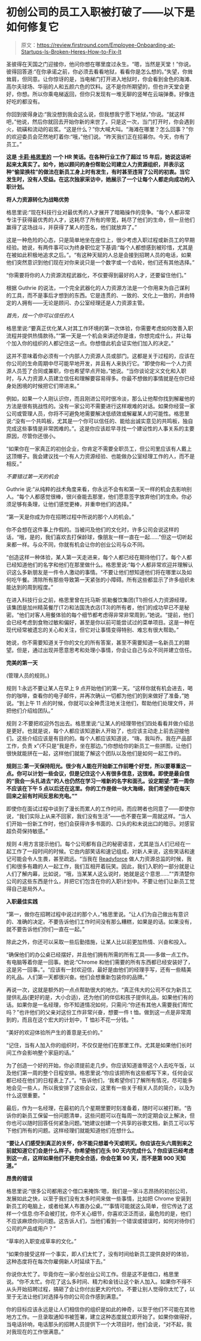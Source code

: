 # 初创公司的员工入职被打破了——以下是如何修复它

> 原文：<https://review.firstround.com/Employee-Onboarding-at-Startups-Is-Broken-Heres-How-to-Fix-It>

圣彼得在天国之门迎接你，他问你想在哪里度过永生。“嗯，当然是天堂！”你说。彼得回答道:“在你承诺之前，你必须去看看地狱，看看你是怎么想的。”失望，你耸耸肩，但同意。让你惊讶的是，当电梯门打开进入地狱时，你会看到金色的海滩、高尔夫球场、华丽的人和五颜六色的饮料。这不是你所期望的，但也许天堂会更好，你想。所以你乘电梯返回，但你只发现有一堆无聊的竖琴在云端弹奏。好像连好吃的都没有。

你回到彼得身边:“我没想到我会这么说，但我想我宁愿下地狱，”你说。“就这样吧，”他说，然后你就回去开始你新的来世了。只是这一次，当门打开时，你会遇到火，硫磺和流动的岩浆。“这是什么？”你大喊大叫。“海滩在哪里？怎么回事？”你的欢迎委员会茫然地盯着你:“哦，”他们说。“昨天我们正在招募你。今天，你有了员工。”

**这是** **[卡莉·格思里的](https://www.linkedin.com/pub/carly-guthrie/1/348/73 "null")** **一个 HR 笑话。在各种行业工作了超过 15 年后，她说这话听起来太真实了。如今，她以顾问的身份帮助公司建立人力资源组织，并表示这种“偷梁换柱”的做法在新员工身上时有发生，有时甚至违背了公司的初衷。当它发生时，没有人受益。**在这次独家采访中，她展示了一个让每个人都走向成功的入职计划。****

**将人力资源转化为战略优势**

格思里说:“现在科技行业对最优秀的人才展开了暗箱操作的竞争。“每个人都非常专注于获得最优秀的人才，这耗尽了所有的带宽，耗尽了他们的生命，但一旦他们赢得了这场战斗，并获得了某人的签名，他们就放弃了。”

这是一种危险的心态，只是简单地坐在座位上，很少考虑入职过程或新员工的早期经验。她说，有两件事可以为终身职位定下基调:“每个人都想感到被珍惜，尤其是在被如此积极地追求之后。”。“有这种天赋的人总是会接到招聘人员的电话，如果他们突然意识到他们现在对你来说只是一个数字或一个齿轮，他们还有其他选择。”

“你需要将你的人力资源流程武器化，不仅要得到最好的人才，还要留住他们。”

根据 Guthrie 的说法，一个完全武器化的人力资源方法是一个你用来为自己谋利的工具，而不是事后才想到的东西。它是连贯的、一致的、文化上一致的，并由特定的人拥有——无论是顾问、办公室经理还是人力资源主管。

*首先，找一个你可以信任的人*

格思里说:“要真正优化某人对其工作环境的第一次体验，你需要考虑如何改善入职流程并提供热情款待。”“第一天是一个机会来讲述你是谁，你想完成什么，并让每个加入你的组织的人都记住这一点。你想借此机会证实他们加入的决定。”

这并不意味着你必须有一个内部人力资源人员或部门。这都是关于过程的，应该在你公司的生命周期中尽可能早地开发，并且有人来执行它。“即使你和一个人力资源人员签了合同或兼职，你也希望早点开始，”她说。“当你谈论定义文化和入职时，与人力资源人员建立信任和理解要容易得多。你最不想做的事情就是在你已经身处困境的时候把它们带进来。”

例如，如果一个人刚认识你，而且刚进公司时很冷淡，那么让他帮你找到解雇他的方法是很有挑战性的。没有一家公司不需要进行这样艰难的对话。如果你经营一家公司或管理人员，你将不可避免地需要解决低绩效或解雇某人的可能性。格思里说:“没有一个共鸣板，尤其是一个你可以信任的、能给出诚实意见的共鸣板，独自完成这些事情是非常困难的。”。这是你应该趁早寻找一个建设性的人事关系的主要原因，尽管你还很小。

“如果你在一家真正的初创企业，你肯定不需要全职员工，但公司里应该有人戴上这顶帽子。我会建议找一个有人力资源经验、也能做办公室经理工作的人，而不是相反。”

*不要错过第一天的机会*

Guthrie 说:“从纯粹的战术角度来看，你永远不会有和第一天一样的机会去影响别人。“每个人都感觉很棒，很兴奋能去那里，他们愿意签字放弃他们的生命。你必须足够有条理，让他们感觉更棒，并重申他们的选择。”

“第一天是你成为你在招聘过程中所说的那个人的机会。”

你不会想在这件事上作假的。当被问及他们的文化时，许多公司会说这样的话，“哦，是的，我们喜欢去打保龄球，像朋友一样一直在一起……”但这一切听起来都一样。与众不同，你就有机会让你的创业公司与众不同。

“创造这样一种体验，某人第一天走进来，每个人都已经在期待他们了。每个人都已经知道他们的名字和他们在那里做什么。格思里说:“每个人都非常欢迎并理解认识这么多新朋友是一件令人激动的事情。“不要让他们想知道他们将在哪里以及如何吃午餐。清除所有那些导致第一天紧张的小障碍。所有这些都显示了许多组织未能达到的周到程度。”

在进入科技行业之前，格思里曾在托马斯·凯勒餐饮集团(T1)担任人力资源经理，该集团是加州精英餐厅(T2)和法国洗衣店(T3)的所有者，他们的成功早已不是秘密。“他们对客人用餐体验的每个细节都考虑得非常非常周到，”她说。“提前，他们会已经考虑到食物过敏和偏好，甚至是你以前可能尝试过的菜单项目。这是一种在现代经常被遗忘的关心和关注，但它对让事情变得特别、难忘有很大帮助。”

她说，你不需要知道关于你的文化的所有答案，甚至不需要知道一名新员工的期望。但是，通过出现并愿意思考和处理小事情，你会让自己与众不同并建立信任。

**完美的第一天**

(管理人员的规则。)

规则 1:永远不要让某人在早上 9 点开始他们的第一天。“这样你就有机会进去，喝你的咖啡，查看你的电子邮件，并再次确认一切都为他们的到来做好了准备，”她说。“到上午 11 点的时候，你就可以全神贯注地关注他们，帮助他们处理文件，并把他们介绍给团队。”

规则 2:不要把欢迎外包出去。格思里说:“让某人的经理带他们四处看看并做介绍总是更好。也就是说，每个人都应该知道新人开始了，也应该主动走上前去迎接他们。这些介绍应该是有目的的。每个人都应该知道说，“嗨，我叫乔。我在产品部工作，负责 x”(不只是“我是乔，坐在那边。”)你想给你的新员工一些拼图，让他们很快就能拼在一起，这样他们就能了解这个团队以及他们是如何一起工作的。

**规则三:第一天保持阳光。很少有人能在开始新工作前睡个好觉，所以要尊重这一点。你可以计划一些会议，但是记住这个人有很多信息，这很难。即使是最自信的“我会一头扎进去”的人也仍然在学习一堆新的名字和面孔。设定期望:“第一周你不应该在下午 5 点以后还在这里。你的工作是做一块大海绵，我们希望你在每天回来之前有时间反思和充电。”"**

即使你在面试过程中谈到了漫长而累人的工作时间，而应聘者也同意了——即使你说，“我们实际上从来不回家，我们没有生活”——也不要在第一周就这样。“当人们开始一份新工作时，他们会获得许多书面的、口头的和未说出口的暗示。对感官超负荷保持敏感。”

规则 4:用方言提示他们。每个公司都有自己的秘密语言，尤其是当人们已经在一起工作了一段时间的时候。它由内部笑话和速记组成，对新人来说，这些笑话和速记可能会令人生畏，甚至疏远。“当我在 [Readyforce](http://www.readyforce.com/ "null") 做人力资源总监的时候，我们和很多有趣的人一起工作，我们互相开着玩笑。因此，我们入职的一部分就是让人们了解内幕，比如说，“哦，当某某人这么说时，她就是这个意思……”“弄清楚你公司的这些东西是什么，并把它们包含在你的入职计划中。不要让他们让新员工觉得自己是局外人。

**入职最佳实践**

“第一，做你在招聘过程中说过的那个人，”格思里说。“让人们为自己做出有意识的、准确的决定。不要告诉他们工作时间没有那么糟糕，如果是的话。如果没有，就不要告诉他们你们一直在一起。”

除此之外，你还可以采取一些后勤措施，让某人比以前更加热情、兴奋和投入。

“确保他们的办公桌已经摆好，并且他们拥有所需的所有工具——多做一点工作。有电脑等着你是一回事。她说:“Chrome 和他们需要的所有东西都已经安装好了，这是另一回事。”。“应该有一封欢迎信，最好是由他们的经理手写，还有一些精美的礼品。人们第一天都很兴奋。他们会想重新包装你的品牌。”

再说一次，这就是额外的一点点帮助很大的地方。“真正伟大的公司不仅为新员工提供礼品(更好的是，大小合适)，还为他们的伴侣和孩子提供礼品，如果他们有的话。如果你是一名经理，你不知道情况如何，只需问:“你还有其他人需要我们帮忙吗？”也许他们的父亲对这份工作非常兴奋，想要一件 t 恤。做到这一点是非常周到的，而且在这个宏大的计划中，T 恤衫不花一分钱。"

“美好的欢迎体验所产生的善意是无价的。”

“记住，当有人加入你的组织时，不仅仅是他们在那里工作。尤其是如果他们长时间工作会影响整个家庭的话。”

为了创造一个好的开始，你必须提前走几步。你应该知道谁带这个人去吃午饭，以及他们第一周的整个日程安排。格思里说:“你应该把所有这些都写下来，任何会议都已经在他们的日程表上了。”。“告诉他们，‘我希望你们了解所有情况，尽可能多地会见一些人，所以我安排了这些会议，这里有一些关于相关人员的简介，以及为什么这很重要。"

最后，作为一名经理，在最初的几个星期里要时刻准备着，随时可以被打断。“告诉你的新员工保留一份问题清单，这些问题可以在每周一次的定期会议上解决，但你也可以随时回答任何紧急问题。”她建议创建一个共享的谷歌文档，新员工可以写下他们所有的问题。这样经理们就能知道他们在想什么。

**“要让人们感受到真正的关怀，你不能只想着今天或明天。你应该在头六周到来之前就知道它们会是什么样子。你希望他们在头 90 天内完成什么？你应该已经考虑到这一点，这样如果他们不是完全合适，你会在第 90 天，而不是第 900 天知道。”**

**昂贵的错误**

格思里说:“很多公司都用这个借口来掩饰:‘嗯，我们是一家斗志昂扬的初创公司，发展如此之快，以至于我们没有太多时间来做一些事情，比如把 Chrome 安装到新员工的电脑上，或者给某人布置办公桌。’”“事情可能就这么简单，但它传达了这样一个信息:你不会被打扰，你不关心细节，你喜欢泛泛而谈，最危险的是，他们不应该麻烦你问问题。这告诉人们，当他们看到一个错误或错误时，如何对待你们公司的产品或用户？”

“草率的入职变成草率的文化。”

“如果你接受这样一个事实，即人们太忙了，没有时间给新员工提供良好的体验，这种态度将在每次你雇佣新人时延续下去。”

你说你太忙了。毕竟你在一家小型创业公司工作。但是这不是借口，格思里说。“你不太忙。你花了这么多时间、精力和金钱让这个新人加入。如果你不得不从头开始招聘过程，搞砸了会让你付出更大的代价。不要让别人觉得你太忙了，以至于无法让他们对选择与你的公司合作感到满意。”

你的目标应该永远是让人们相信你的组织是如此的神奇，以至于他们不可能在其他地方工作。一旦录取通知书被签署，建立这种态度就立即开始了。如果你做得好，当电话铃响，电话那头的招聘人员提供下一个大项目时，他们会说，“对不起，我对我现在的工作很满意。”